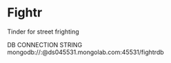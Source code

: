 # Fightr
Tinder for street frighting

DB CONNECTION STRING
mongodb://<dbuser>:<dbpassword>@ds045531.mongolab.com:45531/fightrdb
